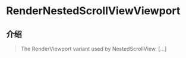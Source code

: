 # RenderNestedScrollViewViewport

## 介绍

> The RenderViewport variant used by NestedScrollView. [...]
